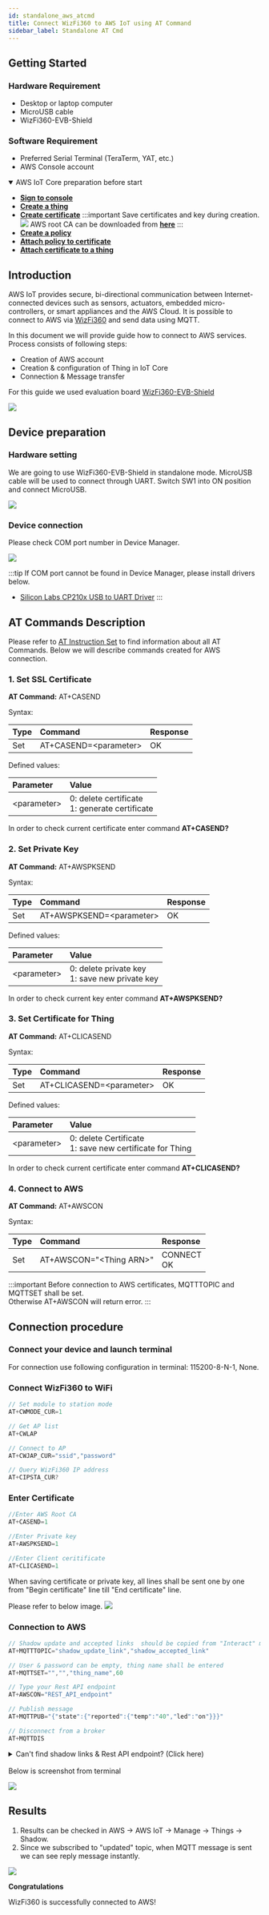 ```yaml
---
id: standalone_aws_atcmd
title: Connect WizFi360 to AWS IoT using AT Command
sidebar_label: Standalone AT Cmd
---
```


## Getting Started

### Hardware Requirement
-   Desktop or laptop computer
-   MicroUSB cable
-   WizFi360-EVB-Shield

### Software Requirement

-   Preferred Serial Terminal (TeraTerm, YAT, etc.)
-   AWS Console account

<details open>
<summary> AWS IoT Core preparation before start</summary>

- [**Sign to console**][Link-AWS-Console]
- [**Create a thing**][Link-create-thing]
- [**Create certificate**][Link-create-certi]
:::important
 Save certificates and key during creation.
![](/Document/img/aws_cloud/sdk-attach-policy.png)
AWS root CA can be downloaded from [**here**][link-aws-ca]
:::
- [**Create a policy**][Link-create-policy]
- [**Attach policy to certificate**][Link-attach-policy]
- [**Attach certificate to a thing**][Link-attach-certi]

</details>

## Introduction

AWS IoT provides secure, bi-directional communication between Internet-connected devices such as sensors, actuators, embedded micro-controllers, or smart appliances and the AWS Cloud.
It is possible to connect to AWS via [WizFi360] and send data using MQTT.

In this document we will provide guide how to connect to AWS services.
Process consists of following steps:
- Creation of AWS account
- Creation & configuration of Thing in IoT Core
- Connection & Message transfer

For this guide we used evaluation board [WizFi360-EVB-Shield]

![](/Document/img/azure_cloud/mqtt_atcmd_wizfi360_required_item_1.png)

## Device preparation

### Hardware setting

We are going to use WizFi360-EVB-Shield in standalone mode. MicroUSB cable will be used to connect through UART.
Switch SW1 into ON position and connect MicroUSB.

![](/Document/img/azure_cloud/WizFi360EVB_SW1.JPG)

### Device connection

Please check COM port number in Device Manager.

![](/Document/img/azure_cloud/DeviceManager.JPG)

:::tip
If COM port cannot be found in Device Manager, please install drivers below.
  - [Silicon Labs CP210x USB to UART Driver]
:::

## AT Commands Description

Please refer to [AT Instruction Set] to find information about all AT Commands.
Below we will describe commands created for AWS connection.

### 1. Set SSL Certificate

**AT Command:** AT+CASEND

Syntax:

| Type | Command | Response |
|:--------|:--------|:--------|
| Set | AT+CASEND=&lt;parameter&gt; | OK |

Defined values:

| Parameter | Value |
|:--------|:--------|
| &lt;parameter&gt; | 0: delete certificate <br /> 1: generate certificate |

In order to check current certificate enter command **AT+CASEND?**

### 2. Set Private Key

**AT Command:** AT+AWSPKSEND

Syntax:

| Type | Command | Response |
|:--------|:--------|:--------|
| Set | AT+AWSPKSEND=&lt;parameter&gt; | OK |

Defined values:

| Parameter | Value |
|:--------|:--------|
| &lt;parameter&gt; | 0: delete private key <br /> 1: save new private key |

In order to check current key enter command **AT+AWSPKSEND?**

### 3. Set Certificate for Thing

**AT Command:** AT+CLICASEND

Syntax:

| Type | Command | Response |
|:--------|:--------|:--------|
| Set | AT+CLICASEND=&lt;parameter&gt; | OK |

Defined values:

| Parameter | Value |
|:--------|:--------|
| &lt;parameter&gt; | 0: delete Certificate <br /> 1: save new certificate for Thing |

In order to check current certificate enter command **AT+CLICASEND?**

### 4. Connect to AWS

**AT Command:** AT+AWSCON

Syntax:

| Type | Command | Response |
|:--------|:--------|:--------|
| Set | AT+AWSCON="&lt;Thing ARN&gt;" | CONNECT <br /> OK |

:::important
Before connection to AWS certificates, MQTTTOPIC and MQTTSET shall be set.<br />
Otherwise AT+AWSCON will return error.
:::

## Connection procedure

### Connect your device and launch terminal

For connection use following configuration in terminal: 115200-8-N-1, None.

### Connect WizFi360 to WiFi

````cpp
// Set module to station mode
AT+CWMODE_CUR=1

// Get AP list
AT+CWLAP 

// Connect to AP
AT+CWJAP_CUR="ssid","password" 

// Query WizFi360 IP address
AT+CIPSTA_CUR? 
````

### Enter Certificate 

````cpp
//Enter AWS Root CA
AT+CASEND=1

//Enter Private key
AT+AWSPKSEND=1

//Enter Client ceritificate
AT+CLICASEND=1

````
When saving certificate or private key, all lines shall be sent one by one from "Begin certificate" line till "End certificate" line.

Please refer to below image.
![](/Document/img/aws_cloud/terminal_ca_send.gif)


### Connection to AWS

````cpp
// Shadow update and accepted links  should be copied from "Interact" menu in AWS Console
AT+MQTTTOPIC="shadow_update_link","shadow_accepted_link"

// User & password can be empty, thing name shall be entered 
AT+MQTTSET="","","thing_name",60

// Type your Rest API endpoint
AT+AWSCON="REST_API_endpoint" 

// Publish message
AT+MQTTPUB="{"state":{"reported":{"temp":"40","led":"on"}}}"  

// Disconnect from a broker
AT+MQTTDIS 
````
<details>
<summary>Can't find shadow links & Rest API endpoint? (Click here)</summary>

:::tip
Go to AWS IoT -> Manage -> Things -> **Your thing** -> Interact menu.<br />
Check screenshot below.
:::

![](/Document/img/aws_cloud/aws_shadow_interact.PNG)
</details>

<br />
Below is screenshot from terminal

![](/Document/img/aws_cloud/token2shell.PNG)

## Results

1. Results can be checked in AWS -> AWS IoT -> Manage -> Things -> Shadow.
2. Since we subscribed to "updated" topic, when MQTT message is sent we can see reply message instantly.

![](/Document/img/aws_cloud/aws_shadow.PNG)


**Congratulations**

WizFi360 is successfully connected to AWS!

[Link-AWS-Console]: https://aws.amazon.com/ko/console/
[Link-create-thing]: https://docs.aws.amazon.com/iot/latest/developerguide/create-aws-thing.html
[Link-create-certi]: https://docs.aws.amazon.com/iot/latest/developerguide/create-device-certificate.html
[Link-create-policy]: https://docs.aws.amazon.com/iot/latest/developerguide/create-iot-policy.html
[Link-attach-policy]: https://docs.aws.amazon.com/iot/latest/developerguide/attach-policy-to-certificate.html
[Link-attach-certi]: https://docs.aws.amazon.com/iot/latest/developerguide/attach-cert-thing.html
[WizFi360]: https://wizwiki.net/wiki/doku.php/products:wizfi360:start
[WizFi360-EVB-Shield]: https://wizwiki.net/wiki/doku.php/products:wizfi360:board:wizfi360-evb:start
[Silicon Labs CP210x USB to UART Driver]: https://www.silabs.com/products/development-tools/software/usb-to-uart-bridge-vcp-drivers
[AT Instruction Set]: https://wizwiki.net/wiki/lib/exe/fetch.php/products:wizfi360:wizfi360ds:wizfi360_atset_v107.2e.pdf
[link-aws-ca]: https://docs.aws.amazon.com/iot/latest/developerguide/server-authentication.html#server-authentication-certs